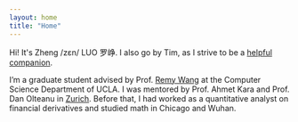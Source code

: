 ```yaml
---
layout: home
title: "Home"
---
```


Hi! It's Zheng /zɛn/ LUO 罗峥. I also go by Tim, as I strive to be a <a href='https://www.bible.com/bible/59/2TI.1.7'>helpful companion</a>.

I’m a graduate student advised by Prof. [Remy Wang](https://remy.wang/) at the Computer Science Department of UCLA. I was mentored by Prof. Ahmet Kara and Prof. Dan Olteanu in [Zurich](https://www.ifi.uzh.ch/en/dast.html). Before that, I had worked as a quantitative analyst on financial derivatives and studied math in Chicago and Wuhan.
